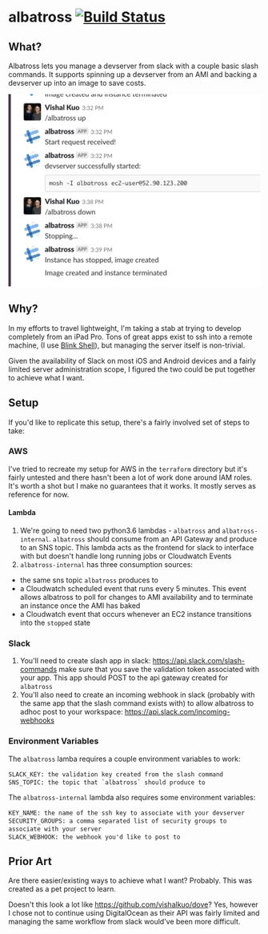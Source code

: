 # albatross [![Build Status](https://travis-ci.com/vishalkuo/albatross.svg?token=Vzpk8NYkuAqPFX84omae&branch=master)](https://travis-ci.com/vishalkuo/albatross)

## What?

Albatross lets you manage a devserver from slack with a couple basic slash commands. It supports spinning up a devserver from an AMI and backing a devserver up into an image to save costs.

![image](assets/preview.png)

## Why?

In my efforts to travel lightweight, I'm taking a stab at trying to develop completely from an iPad Pro. Tons of great apps exist to ssh into a remote machine, (I use [Blink Shell](https://www.blink.sh/)), but managing the server itself is non-trivial.

Given the availability of Slack on most iOS and Android devices and a fairly limited server administration scope, I figured the two could be put together to achieve what I want.

## Setup

If you'd like to replicate this setup, there's a fairly involved set of steps to take:

### AWS

I've tried to recreate my setup for AWS in the `terraform` directory but it's fairly untested and there hasn't been a lot of work done around IAM roles. It's worth a shot but I make no guarantees that it works. It mostly serves as reference for now.

#### Lambda

1. We're going to need two python3.6 lambdas - `albatross` and `albatross-internal`. `albatross` should consume from an API Gateway and produce to an SNS topic. This lambda acts as the frontend for slack to interface with but doesn't handle long running jobs or Cloudwatch Events
2. `albatross-internal` has three consumption sources:

- the same sns topic `albatross` produces to
- a Cloudwatch scheduled event that runs every 5 minutes. This event allows albatross to poll for changes to AMI availability and to terminate an instance once the AMI has baked
- a Cloudwatch event that occurs whenever an EC2 instance transitions into the `stopped` state

### Slack

1. You'll need to create slash app in slack: https://api.slack.com/slash-commands make sure that you save the validation token associated with your app. This app should POST to the api gateway created for `albatross`
2. You'll also need to create an incoming webhook in slack (probably with the same app that the slash command exists with) to allow albatross to adhoc post to your workspace: https://api.slack.com/incoming-webhooks

### Environment Variables

The `albatross` lamba requires a couple environment variables to work:

```
SLACK_KEY: the validation key created from the slash command
SNS_TOPIC: the topic that `albatross` should produce to
```

The `albatross-internal` lambda also requires some environment variables:

```
KEY_NAME: the name of the ssh key to associate with your devserver
SECURITY_GROUPS: a comma separated list of security groups to associate with your server
SLACK_WEBHOOK: the webhook you'd like to post to
```

## Prior Art

Are there easier/existing ways to achieve what I want? Probably. This was created as a pet project to learn.

Doesn't this look a lot like https://github.com/vishalkuo/dove? Yes, however I chose not to continue using DigitalOcean as their API was fairly limited and managing the same workflow from slack would've been more difficult.
